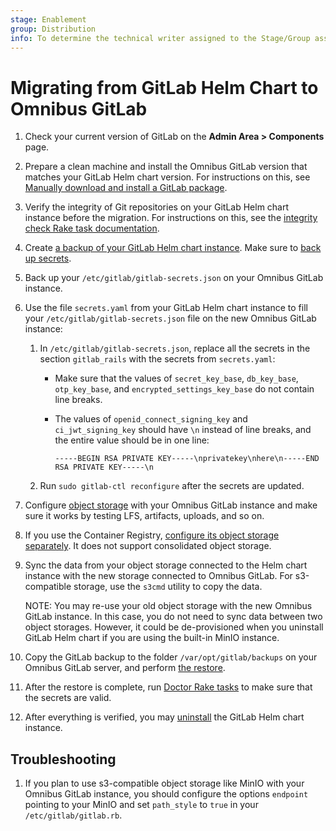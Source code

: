 ```yaml
---
stage: Enablement
group: Distribution
info: To determine the technical writer assigned to the Stage/Group associated with this page, see https://about.gitlab.com/handbook/engineering/ux/technical-writing/#designated-technical-writers
---
```


# Migrating from GitLab Helm Chart to Omnibus GitLab

1. Check your current version of GitLab on the **Admin Area > Components** page.

1. Prepare a clean machine and install the Omnibus GitLab version that matches your GitLab Helm
   chart version. For instructions on this, see [Manually download and install a GitLab package](https://docs.gitlab.com/omnibus/manual_install.html).

1. Verify the integrity of Git repositories on your GitLab Helm chart instance before the migration.
   For instructions on this, see the [integrity check Rake task documentation](https://docs.gitlab.com/ee/administration/raketasks/check.html).

1. Create [a backup of your GitLab Helm chart instance](../../backup-restore/backup.md).
   Make sure to [back up secrets](../../backup-restore/backup.md#backup-the-secrets).

1. Back up your `/etc/gitlab/gitlab-secrets.json` on your Omnibus GitLab instance.

1. Use the file `secrets.yaml` from your GitLab Helm chart instance to fill your
   `/etc/gitlab/gitlab-secrets.json` file on the new Omnibus GitLab instance:

    1. In `/etc/gitlab/gitlab-secrets.json`, replace all the secrets in the section `gitlab_rails`
       with the secrets from `secrets.yaml`:

       - Make sure that the values of `secret_key_base`, `db_key_base`, `otp_key_base`, and
         `encrypted_settings_key_base` do not contain line breaks.
       - The values of `openid_connect_signing_key` and `ci_jwt_signing_key` should have `\n`
         instead of line breaks, and the entire value should be in one line:

            ```shell
            -----BEGIN RSA PRIVATE KEY-----\nprivatekey\nhere\n-----END RSA PRIVATE KEY-----\n
            ```

    1. Run `sudo gitlab-ctl reconfigure` after the secrets are updated.

1. Configure [object storage](https://docs.gitlab.com/ee/administration/object_storage.html)
   with your Omnibus GitLab instance and make sure it works by testing LFS, artifacts, uploads, and
   so on.

1. If you use the Container Registry, [configure its object storage separately](https://docs.gitlab.com/ee/administration/packages/container_registry.html#use-object-storage). It does not support
   consolidated object storage.

1. Sync the data from your object storage connected to the Helm chart instance with the new storage
   connected to Omnibus GitLab. For s3-compatible storage, use the `s3cmd` utility to copy the data.

    NOTE:
    You may re-use your old object storage with the new Omnibus GitLab instance. In this case, you
    do not need to sync data between two object storages. However, it could be de-provisioned when
    you uninstall GitLab Helm chart if you are using the built-in MinIO instance.

1. Copy the GitLab backup to the folder `/var/opt/gitlab/backups` on your Omnibus GitLab server, and
   perform [the restore](https://docs.gitlab.com/ee/raketasks/backup_restore.html#restore-for-omnibus-gitlab-installations).

1. After the restore is complete, run [Doctor Rake tasks](https://docs.gitlab.com/ee/administration/raketasks/doctor.html)
   to make sure that the secrets are valid.

1. After everything is verified, you may [uninstall](../../index.md#uninstall)
   the GitLab Helm chart instance.

## Troubleshooting

1. If you plan to use s3-compatible object storage like MinIO with your Omnibus GitLab instance, you
   should configure the options `endpoint` pointing to your MinIO and set `path_style` to `true` in
   your `/etc/gitlab/gitlab.rb`.
